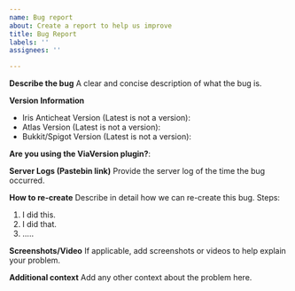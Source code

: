 ```yaml
---
name: Bug report
about: Create a report to help us improve
title: Bug Report
labels: ''
assignees: ''

---
```


**Describe the bug**
A clear and concise description of what the bug is.

**Version Information**
- Iris Anticheat Version (Latest is not a version): 
- Atlas Version (Latest is not a version): 
- Bukkit/Spigot Version (Latest is not a version): 

**Are you using the ViaVersion plugin?**: 

**Server Logs (Pastebin link)**
Provide the server log of the time the bug occurred.

**How to re-create**
Describe in detail how we can re-create this bug.
Steps:
1) I did this.
2) I did that.
3) .....

**Screenshots/Video**
If applicable, add screenshots or videos to help explain your problem.

**Additional context**
Add any other context about the problem here.
